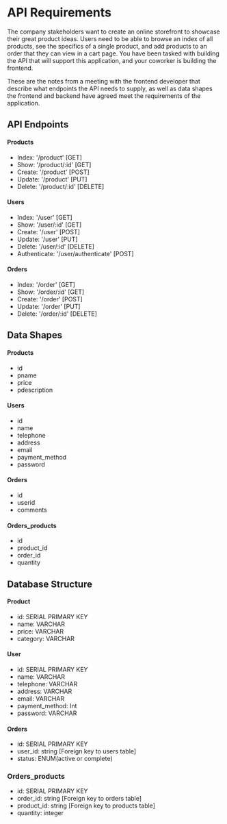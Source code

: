 # API Requirements

The company stakeholders want to create an online storefront to showcase their great product ideas. Users need to be able to browse an index of all products, see the specifics of a single product, and add products to an order that they can view in a cart page. You have been tasked with building the API that will support this application, and your coworker is building the frontend.

These are the notes from a meeting with the frontend developer that describe what endpoints the API needs to supply, as well as data shapes the frontend and backend have agreed meet the requirements of the application.

## API Endpoints

#### Products

- Index: '/product' [GET] 
- Show: '/product/:id' [GET]
- Create: '/product' [POST] 
- Update: '/product' [PUT]
- Delete: '/product/:id' [DELETE]


#### Users

- Index: '/user' [GET] 
- Show: '/user/:id' [GET]
- Create: '/user' [POST] 
- Update: '/user' [PUT]
- Delete: '/user/:id' [DELETE]
- Authenticate: '/user/authenticate' [POST]

#### Orders

- Index: '/order' [GET] 
- Show: '/order/:id' [GET]
- Create: '/order' [POST] 
- Update: '/order' [PUT]
- Delete: '/order/:id' [DELETE]


## Data Shapes

#### Products

- id
- pname
- price
- pdescription

#### Users

- id
- name
- telephone
- address
- email
- payment_method
- password

#### Orders

- id
- userid
- comments
#### Orders_products

- id
- product_id
- order_id
- quantity

## Database Structure

#### Product

- id: SERIAL PRIMARY KEY
- name: VARCHAR
- price: VARCHAR
- category: VARCHAR

#### User

- id: SERIAL PRIMARY KEY
- name: VARCHAR
- telephone: VARCHAR
- address: VARCHAR
- email: VARCHAR
- payment_method: Int
- password: VARCHAR

#### Orders

- id: SERIAL PRIMARY KEY
- user_id: string [Foreign key to users table]
- status: ENUM(active or complete)

### Orders_products

- id: SERIAL PRIMARY KEY
- order_id: string [Foreign key to orders table]
- product_id: string [Foreign key to products table]
- quantity: integer